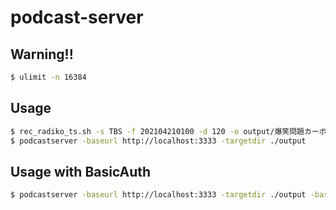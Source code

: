 # podcast-server

## Warning!!

```bash
$ ulimit -n 16384
```

## Usage

```bash
$ rec_radiko_ts.sh -s TBS -f 202104210100 -d 120 -o output/爆笑問題カーボーイ`date +%Y年%m月%d日`_`date +%Y%m%d%H%M` # https://github.com/uru2/rec_radiko_ts
$ podcastserver -baseurl http://localhost:3333 -targetdir ./output
```

## Usage with BasicAuth

```bash
$ podcastserver -baseurl http://localhost:3333 -targetdir ./output -basicauth user:password
```
